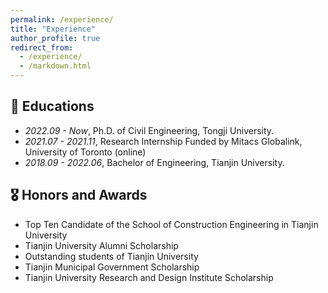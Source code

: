 ```yaml
---
permalink: /experience/
title: "Experience"
author_profile: true
redirect_from: 
  - /experience/
  - /markdown.html
---
```


## 📖 Educations
- *2022.09 - Now*, Ph.D. of Civil Engineering, Tongji University.
- *2021.07 - 2021.11*, Research Internship Funded by Mitacs Globalink, University of Toronto (online)
- *2018.09 - 2022.06*, Bachelor of Engineering, Tianjin University.


## 🎖 Honors and Awards
- Top Ten Candidate of the School of Construction Engineering in Tianjin University
- Tianjin University Alumni Scholarship
- Outstanding students of Tianjin University
- Tianjin Municipal Government Scholarship
- Tianjin University Research and Design Institute Scholarship
